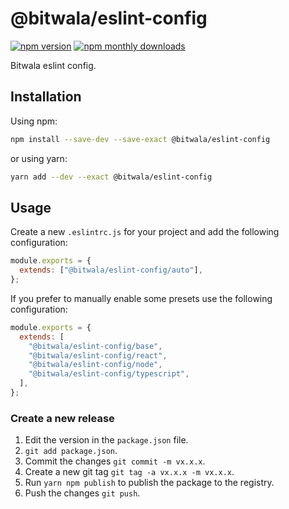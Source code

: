 # @bitwala/eslint-config

[![npm version](https://badge.fury.io/js/%40bitwala%2Feslint-config.svg)](https://badge.fury.io/js/%40bitwala%2Feslint-config)
[![npm monthly downloads](https://img.shields.io/npm/dm/%40bitwala%2Feslint-config.svg)](https://img.shields.io/npm/dm/%40bitwala%2Feslint-config.svg)

Bitwala eslint config.

## Installation

Using npm:

```sh
npm install --save-dev --save-exact @bitwala/eslint-config
```

or using yarn:

```sh
yarn add --dev --exact @bitwala/eslint-config
```

## Usage

Create a new `.eslintrc.js` for your project and add the following configuration:

```js
module.exports = {
  extends: ["@bitwala/eslint-config/auto"],
};
```

If you prefer to manually enable some presets use the following configuration:

```js
module.exports = {
  extends: [
    "@bitwala/eslint-config/base",
    "@bitwala/eslint-config/react",
    "@bitwala/eslint-config/node",
    "@bitwala/eslint-config/typescript",
  ],
};
```

### Create a new release

1. Edit the version in the `package.json` file.
2. `git add package.json`.
3. Commit the changes `git commit -m vx.x.x`.
4. Create a new git tag `git tag -a vx.x.x -m vx.x.x`.
5. Run `yarn npm publish` to publish the package to the registry.
6. Push the changes `git push`.
